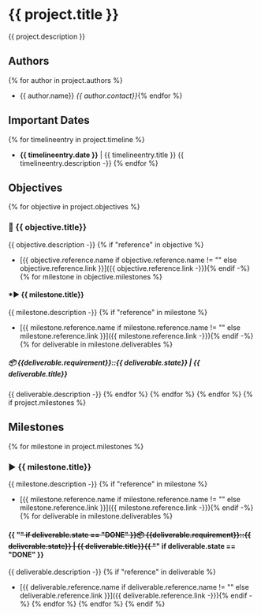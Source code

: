 # {{ project.title }}

{{ project.description }}
## Authors
{% for author in project.authors %}
- {{ author.name}} *{{ author.contact}}*{% endfor %}

## Important Dates
{% for timelineentry in project.timeline %}
- **{{ timelineentry.date }}** | {{ timelineentry.title }}
{{ timelineentry.description -}}
{% endfor %}
## Objectives
{% for objective in project.objectives %}
### 🚀 {{ objective.title}}
{{ objective.description -}}
{% if "reference" in objective %}
- [{{ objective.reference.name if objective.reference.name != "" else objective.reference.link }}]({{ objective.reference.link -}}){% endif -%}
{% for milestone in objective.milestones %}
#### ***▶ {{ milestone.title}}**
{{ milestone.description -}}
{% if "reference" in milestone %}
- [{{ milestone.reference.name if milestone.reference.name != "" else milestone.reference.link }}]({{ milestone.reference.link -}}){% endif -%}
{% for deliverable in milestone.deliverables %}
##### 📦 **{{deliverable.requirement}}::{{ deliverable.state}}** | {{ deliverable.title}}
{{ deliverable.description -}}
{% endfor %}
{% endfor %}
{% endfor %}
{% if project.milestones %}
## Milestones
{% for milestone in project.milestones %}
### **▶ {{ milestone.title}}**
{{ milestone.description -}}
{% if "reference" in milestone %}
- [{{ milestone.reference.name if milestone.reference.name != "" else milestone.reference.link }}]({{ milestone.reference.link -}}){% endif -%}
{% for deliverable in milestone.deliverables %}
#### {{ "~~" if deliverable.state == "DONE" }}📦 **{{deliverable.requirement}}::{{ deliverable.state}}** | {{ deliverable.title}}{{ "~~" if deliverable.state == "DONE" }}
{{ deliverable.description -}}
{% if "reference" in deliverable %}
- [{{ deliverable.reference.name if deliverable.reference.name != "" else deliverable.reference.link }}]({{ deliverable.reference.link -}}){% endif -%}
{% endfor %}
{% endfor %}
{% endif %}